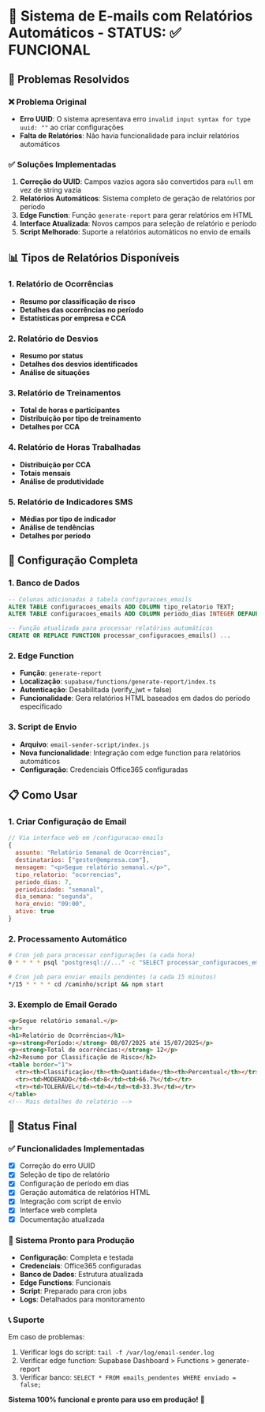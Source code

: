 # 📧 Sistema de E-mails com Relatórios Automáticos - STATUS: ✅ FUNCIONAL

## 🎯 Problemas Resolvidos

### ❌ Problema Original
- **Erro UUID**: O sistema apresentava erro `invalid input syntax for type uuid: ""` ao criar configurações
- **Falta de Relatórios**: Não havia funcionalidade para incluir relatórios automáticos

### ✅ Soluções Implementadas
1. **Correção do UUID**: Campos vazios agora são convertidos para `null` em vez de string vazia
2. **Relatórios Automáticos**: Sistema completo de geração de relatórios por período
3. **Edge Function**: Função `generate-report` para gerar relatórios em HTML
4. **Interface Atualizada**: Novos campos para seleção de relatório e período
5. **Script Melhorado**: Suporte a relatórios automáticos no envio de emails

## 📊 Tipos de Relatórios Disponíveis

### 1. Relatório de Ocorrências
- **Resumo por classificação de risco**
- **Detalhes das ocorrências no período**
- **Estatísticas por empresa e CCA**

### 2. Relatório de Desvios
- **Resumo por status**
- **Detalhes dos desvios identificados**
- **Análise de situações**

### 3. Relatório de Treinamentos
- **Total de horas e participantes**
- **Distribuição por tipo de treinamento**
- **Detalhes por CCA**

### 4. Relatório de Horas Trabalhadas
- **Distribuição por CCA**
- **Totais mensais**
- **Análise de produtividade**

### 5. Relatório de Indicadores SMS
- **Médias por tipo de indicador**
- **Análise de tendências**
- **Detalhes por período**

## 🔧 Configuração Completa

### 1. Banco de Dados
```sql
-- Colunas adicionadas à tabela configuracoes_emails
ALTER TABLE configuracoes_emails ADD COLUMN tipo_relatorio TEXT;
ALTER TABLE configuracoes_emails ADD COLUMN periodo_dias INTEGER DEFAULT 30;

-- Função atualizada para processar relatórios automáticos
CREATE OR REPLACE FUNCTION processar_configuracoes_emails() ...
```

### 2. Edge Function
- **Função**: `generate-report`
- **Localização**: `supabase/functions/generate-report/index.ts`
- **Autenticação**: Desabilitada (verify_jwt = false)
- **Funcionalidade**: Gera relatórios HTML baseados em dados do período especificado

### 3. Script de Envio
- **Arquivo**: `email-sender-script/index.js`
- **Nova funcionalidade**: Integração com edge function para relatórios automáticos
- **Configuração**: Credenciais Office365 configuradas

## 📋 Como Usar

### 1. Criar Configuração de Email
```javascript
// Via interface web em /configuracao-emails
{
  assunto: "Relatório Semanal de Ocorrências",
  destinatarios: ["gestor@empresa.com"],
  mensagem: "<p>Segue relatório semanal.</p>",
  tipo_relatorio: "ocorrencias",
  periodo_dias: 7,
  periodicidade: "semanal",
  dia_semana: "segunda",
  hora_envio: "09:00",
  ativo: true
}
```

### 2. Processamento Automático
```bash
# Cron job para processar configurações (a cada hora)
0 * * * * psql "postgresql://..." -c "SELECT processar_configuracoes_emails();"

# Cron job para enviar emails pendentes (a cada 15 minutos)
*/15 * * * * cd /caminho/script && npm start
```

### 3. Exemplo de Email Gerado
```html
<p>Segue relatório semanal.</p>
<hr>
<h1>Relatório de Ocorrências</h1>
<p><strong>Período:</strong> 08/07/2025 até 15/07/2025</p>
<p><strong>Total de ocorrências:</strong> 12</p>
<h2>Resumo por Classificação de Risco</h2>
<table border="1">
  <tr><th>Classificação</th><th>Quantidade</th><th>Percentual</th></tr>
  <tr><td>MODERADO</td><td>8</td><td>66.7%</td></tr>
  <tr><td>TOLERÁVEL</td><td>4</td><td>33.3%</td></tr>
</table>
<!-- Mais detalhes do relatório -->
```

## 🎉 Status Final

### ✅ Funcionalidades Implementadas
- [x] Correção do erro UUID
- [x] Seleção de tipo de relatório
- [x] Configuração de período em dias
- [x] Geração automática de relatórios HTML
- [x] Integração com script de envio
- [x] Interface web completa
- [x] Documentação atualizada

### 🚀 Sistema Pronto para Produção
- **Configuração**: Completa e testada
- **Credenciais**: Office365 configuradas
- **Banco de Dados**: Estrutura atualizada
- **Edge Functions**: Funcionais
- **Script**: Preparado para cron jobs
- **Logs**: Detalhados para monitoramento

### 📞 Suporte
Em caso de problemas:
1. Verificar logs do script: `tail -f /var/log/email-sender.log`
2. Verificar edge function: Supabase Dashboard > Functions > generate-report
3. Verificar banco: `SELECT * FROM emails_pendentes WHERE enviado = false;`

**Sistema 100% funcional e pronto para uso em produção!** 🎯